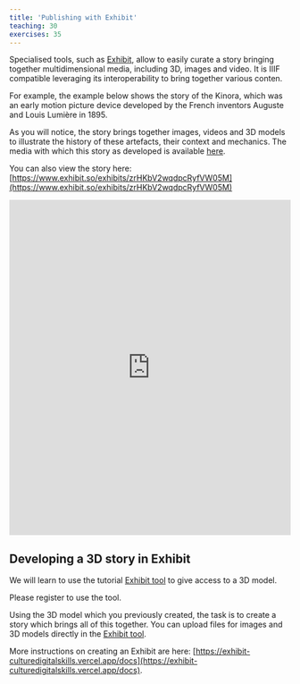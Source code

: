 ```yaml
---
title: 'Publishing with Exhibit'
teaching: 30
exercises: 35
---
```



Specialised tools, such as [Exhibit](https://www.exhibit.so/), allow to easily 
curate a story bringing together multidimensional 
media, including 3D, images and video. It is IIIF compatible leveraging its
interoperability to bring together various conten.

For example, the example below shows the story of the 
Kinora, which was an 
early motion picture device developed by the French inventors Auguste 
and Louis Lumière in 1895. 

As you will notice, the story brings together images, videos
and 3D models to illustrate the
history of these artefacts, their context and mechanics. The media 
with which this story as developed is available [here](https://data.d4science.org/workspace-explorer-app?folderId=MUVkZVY5L1hRYnV4ZzJiUVljVlk5U1hmOHZYaDQ1SGVZT0l6aUZGa2lEclVFT0ppWEo4VDRzU2Z0alNiSk5GTg). 

You can also view the story
here: [https://www.exhibit.so/exhibits/zrHKbV2wqdpcRyfVW05M](https://www.exhibit.so/exhibits/zrHKbV2wqdpcRyfVW05M)

<iframe src="https://www.exhibit.so/exhibits/zrHKbV2wqdpcRyfVW05M?embedded=true" width="100%" height="600" allowfullscreen allow="autoplay" frameborder="0"></iframe>


## Developing a 3D story in Exhibit

We will learn to use the tutorial [Exhibit tool](https://exhibit-culturedigitalskills.vercel.app/) to give access
to a 3D model.

Please register to use the tool.

Using the 3D model
which you previously created, the task is 
to create a story which brings all of this together. You can upload files for images and 3D models directly in the
[Exhibit tool](https://exhibit-culturedigitalskills.vercel.app/).


More instructions on creating an Exhibit are here: [https://exhibit-culturedigitalskills.vercel.app/docs](https://exhibit-culturedigitalskills.vercel.app/docs).









